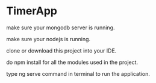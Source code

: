 # TimerApp
make sure your mongodb server is running.

make sure your nodejs is running.

clone or download this project into your IDE.

do npm install for all the modules used in the project.

type ng serve command in terminal to run the application.
                                    
